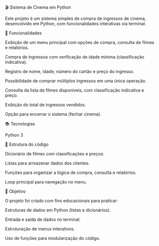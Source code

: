 🎬 Sistema de Cinema em Python

Este projeto é um sistema simples de compra de ingressos de cinema, desenvolvido em Python, com funcionalidades interativas via terminal.

🚀 Funcionalidades

Exibição de um menu principal com opções de compra, consulta de filmes e relatórios.

Compra de ingressos com verificação de idade mínima (classificação indicativa).

Registro de nome, idade, número do cartão e preço do ingresso.

Possibilidade de comprar múltiplos ingressos em uma única operação.

Consulta da lista de filmes disponíveis, com classificação indicativa e preço.

Exibição do total de ingressos vendidos.

Opção para encerrar o sistema (fechar cinema).

📚 Tecnologias

Python 3

📂 Estrutura do código

Dicionário de filmes com classificações e preços.

Listas para armazenar dados dos clientes.

Funções para organizar a lógica de compra, consulta e relatórios.

Loop principal para navegação no menu.

🎯 Objetivo

O projeto foi criado com fins educacionais para praticar:

Estruturas de dados em Python (listas e dicionários).

Entrada e saída de dados no terminal.

Estruturação de menus interativos.

Uso de funções para modularização do código.
